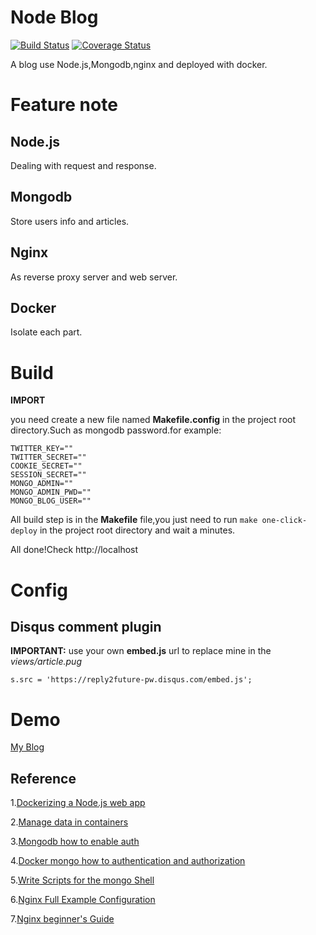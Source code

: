 # Node Blog

[![Build Status](https://travis-ci.org/feimeizhan/node-blog.svg?branch=master)](https://travis-ci.org/feimeizhan/node-blog)
[![Coverage Status](https://coveralls.io/repos/github/feimeizhan/node-blog/badge.svg?branch=master)](https://coveralls.io/github/feimeizhan/node-blog?branch=master)

A blog use Node.js,Mongodb,nginx and deployed with docker.

# Feature note

## Node.js

Dealing with request and response.

## Mongodb

Store users info and articles.

## Nginx

As reverse proxy server and web server.

## Docker

Isolate each part.

# Build

**IMPORT**

you need create a new file named **Makefile.config** in the project root directory.Such as mongodb password.for example:

```
TWITTER_KEY=""
TWITTER_SECRET=""
COOKIE_SECRET=""
SESSION_SECRET=""
MONGO_ADMIN=""
MONGO_ADMIN_PWD=""
MONGO_BLOG_USER=""
```

All build step is in the **Makefile** file,you just need to run `make one-click-deploy` in the project root directory and wait a minutes.

All done!Check http://localhost

# Config

## Disqus comment plugin

**IMPORTANT:** use your own **embed.js** url to replace mine in the *views/article.pug*

```
s.src = 'https://reply2future-pw.disqus.com/embed.js';
```

# Demo
[My Blog](http://reply2future.pw)

## Reference
1.[Dockerizing a Node.js web app](https://nodejs.org/en/docs/guides/nodejs-docker-webapp/)

2.[Manage data in containers](https://docs.docker.com/engine/tutorials/dockervolumes/)

3.[Mongodb how to enable auth](https://docs.mongodb.com/manual/tutorial/enable-authentication/)

4.[Docker mongo how to authentication and authorization](https://hub.docker.com/_/mongo/)

5.[Write Scripts for the mongo Shell](https://docs.mongodb.com/manual/tutorial/write-scripts-for-the-mongo-shell/)

6.[Nginx Full Example Configuration](https://www.nginx.com/resources/wiki/start/topics/examples/full/)

7.[Nginx beginner's Guide](http://nginx.org/en/docs/beginners_guide.html)
